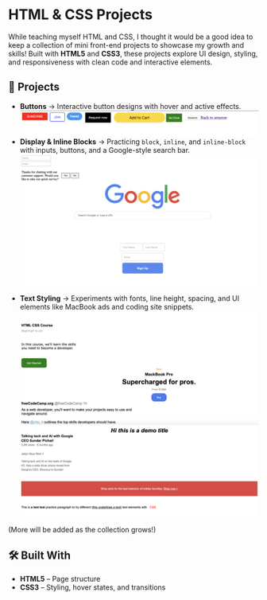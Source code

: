 # HTML & CSS Projects

While teaching myself HTML and CSS, I thought it would be a good idea to keep a collection of mini front-end projects to showcase my growth and skills! Built with **HTML5** and **CSS3**, these projects explore UI design, styling, and responsiveness with clean code and interactive elements.

## 📂 Projects

- **Buttons** → Interactive button designs with hover and active effects.
  ![Screenshot](buttons.png)
- **Display & Inline Blocks** → Practicing `block`, `inline`, and `inline-block` with inputs, buttons, and a Google-style search bar.
  ![Screenshot](Display.png)
- **Text Styling** → Experiments with fonts, line height, spacing, and UI elements like MacBook ads and coding site snippets.
  ![Screenshot](text.png)
  ![Screenshot](text2.png)

(More will be added as the collection grows!)

## 🛠️ Built With
- **HTML5** – Page structure  
- **CSS3** – Styling, hover states, and transitions
